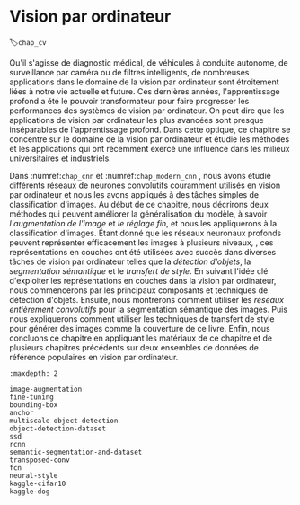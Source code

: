 # Vision par ordinateur
:label:`chap_cv` 

 Qu'il s'agisse de diagnostic médical, de véhicules à conduite autonome, de surveillance par caméra ou de filtres intelligents, de nombreuses applications dans le domaine de la vision par ordinateur sont étroitement liées à notre vie actuelle et future. 
Ces dernières années, l'apprentissage profond a été
le pouvoir transformateur pour faire progresser les performances des systèmes de vision par ordinateur.
On peut dire que les applications de vision par ordinateur les plus avancées sont presque inséparables de l'apprentissage profond.
Dans cette optique, ce chapitre se concentre sur le domaine de la vision par ordinateur et étudie les méthodes et les applications qui ont récemment exercé une influence dans les milieux universitaires et industriels.


Dans :numref:`chap_cnn` et :numref:`chap_modern_cnn` , nous avons étudié différents réseaux de neurones convolutifs
couramment utilisés en vision par ordinateur et nous les avons appliqués
à des tâches simples de classification d'images. 
Au début de ce chapitre, nous décrirons
deux méthodes qui 
peuvent améliorer la généralisation du modèle, à savoir *l'augmentation de l'image* et *le réglage fin*,
et nous les appliquerons à la classification d'images. 
Étant donné que les réseaux neuronaux profonds peuvent représenter efficacement les images à plusieurs niveaux, 
, ces représentations en couches ont été utilisées avec succès 
dans diverses tâches de vision par ordinateur telles que la *détection d'objets*, la *segmentation sémantique* et le *transfert de style*. 
En suivant l'idée clé d'exploiter les représentations en couches dans la vision par ordinateur,
nous commencerons par les principaux composants et techniques de détection d'objets. Ensuite, nous montrerons comment utiliser les *réseaux entièrement convolutifs* pour la segmentation sémantique des images. Puis nous expliquerons comment utiliser les techniques de transfert de style pour générer des images comme la couverture de ce livre.
Enfin, nous concluons ce chapitre
en appliquant les matériaux de ce chapitre et de plusieurs chapitres précédents sur deux ensembles de données de référence populaires en vision par ordinateur.

```toc
:maxdepth: 2

image-augmentation
fine-tuning
bounding-box
anchor
multiscale-object-detection
object-detection-dataset
ssd
rcnn
semantic-segmentation-and-dataset
transposed-conv
fcn
neural-style
kaggle-cifar10
kaggle-dog
```


